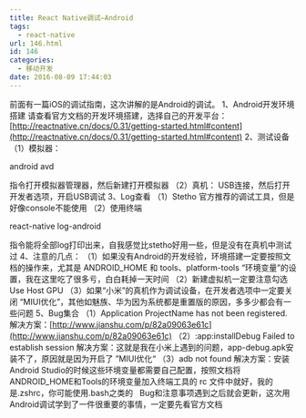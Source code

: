 ```yaml
---
title: React Native调试—Android
tags:
  - react-native
url: 146.html
id: 146
categories:
  - 移动开发
date: 2016-08-09 17:44:03
---
```


前面有一篇iOS的调试指南，这次讲解的是Android的调试。 1、Android开发环境搭建 请查看官方文档的开发环境搭建，选择自己的开发平台：[http://reactnative.cn/docs/0.31/getting-started.html#content](http://reactnative.cn/docs/0.31/getting-started.html#content) 2、测试设备 （1）模拟器：

android avd

指令打开模拟器管理器，然后新建打开模拟器 （2）真机： USB连接，然后打开开发者选项，开启USB调试 3、Log查看 （1）Stetho 官方推荐的调试工具，但是好像console不能使用 （2）使用终端

react-native log-android

指令能将全部log打印出来，自我感觉比stetho好用一些，但是没有在真机中测试过 4、注意的几点： （1）如果没有Android的开发经验，环境搭建一定要按照文档的操作来，尤其是 ANDROID_HOME 和 tools、platform-tools “环境变量”的设置，我在这里吃了很多亏，白白耗掉一天时间 （2）新建虚拟机一定要注意勾选 Use Host GPU （3）如果“小米”的真机作为调试设备，在开发者选项中一定要关闭 “MIUI优化”，其他如魅族、华为因为系统都是重置版的原因，多多少都会有一些问题 5、Bug集合 （1）Application ProjectName has not been registered. 解决方案：[http://www.jianshu.com/p/82a09063e61c](http://www.jianshu.com/p/82a09063e61c) （2）:app:installDebug Failed to establish session 解决方案：这就是我在小米上遇到的问题，app-debug.apk安装不了，原因就是因为开启了 ”MIUI优化“ （3）adb not found 解决方案：安装Android Studio的时候这些环境变量都需要自己配置，按照文档将ANDROID_HOME和Tools的环境变量加入终端工具的 rc 文件中就好，我的是.zshrc，你可能使用.bash之类的   Bug和注意事项遇到之后就会更新，这次用Android调试学到了一件很重要的事情，一定要先看官方文档